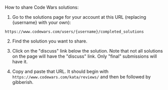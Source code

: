How to share Code Wars solutions:

1. Go to the solutions page for your account at this URL (replacing {username} with your own):

  ```
https://www.codewars.com/users/{username}/completed_solutions
```

2. Find the solution you want to share. 

3. Click on the "discuss" link below the solution. Note that not all solutions on the page will have the "discuss" link. Only "final" submissions will have it.

3. Copy and paste that URL. It should begin with `https://www.codewars.com/kata/reviews/` and then be followed by gibberish.